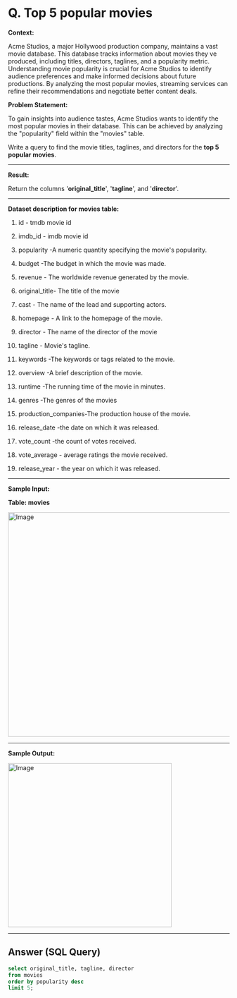# Q. Top 5 popular movies

**Context:**

Acme Studios, a major Hollywood production company, maintains a vast movie database. 
This database tracks information about movies they ve produced, including titles, directors, taglines, and a popularity metric. 
Understanding movie popularity is crucial for Acme Studios to identify audience preferences and make informed decisions about future productions. 
By analyzing the most popular movies, streaming services can refine their recommendations and negotiate better content deals.

**Problem Statement:**

To gain insights into audience tastes, Acme Studios wants to identify the most popular movies in their database. This can be achieved by analyzing the "popularity" field within the "movies" table.

Write a query to find the movie titles, taglines, and directors for the **top 5 popular movies**.

---

**Result:**

Return the columns '**original_title**', '**tagline**', and '**director**'.

---

**Dataset description for movies table:**

1) id - tmdb movie id

2) imdb_id - imdb movie id

3) popularity -A numeric quantity specifying the movie's popularity.

4) budget -The budget in which the movie was made.

5) revenue - The worldwide revenue generated by the movie.

6) original_title- The title of the movie

7) cast - The name of the lead and supporting actors.

8) homepage - A link to the homepage of the movie.

9) director - The name of the director of the movie

10) tagline - Movie's tagline.

11) keywords -The keywords or tags related to the movie.

12) overview -A brief description of the movie.

13) runtime -The running time of the movie in minutes.

14) genres -The genres of the movies

15) production_companies-The production house of the movie.

16) release_date -the date on which it was released.

17) vote_count -the count of votes received.

18) vote_average - average ratings the movie received.

19) release_year - the year on which it was released.

---

**Sample Input:**

**Table: movies**

<img width="509" alt="Image" src="https://github.com/user-attachments/assets/9e953231-4d81-4519-816a-30acbc62dd97" />

---

**Sample Output:**

<img width="372" alt="Image" src="https://github.com/user-attachments/assets/121d05bb-58c6-4531-9854-c3637879d5a3" />

---

## Answer (SQL Query)

```sql
select original_title, tagline, director 
from movies 
order by popularity desc 
limit 5;
